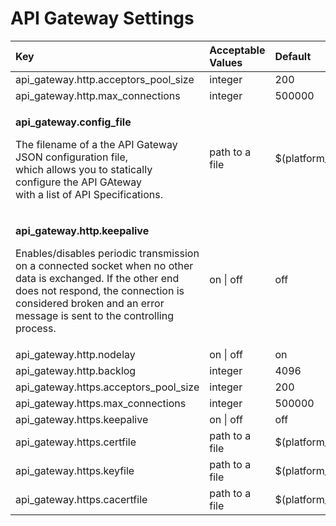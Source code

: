 # API Gateway Settings

<table>
  <thead>
    <tr>
      <th style="text-align:left">Key</th>
      <th style="text-align:left">Acceptable Values</th>
      <th style="text-align:left">Default</th>
    </tr>
  </thead>
  <tbody>
    <tr>
      <td style="text-align:left">api_gateway.http.acceptors_pool_size</td>
      <td style="text-align:left">integer</td>
      <td style="text-align:left">200</td>
    </tr>
    <tr>
      <td style="text-align:left">api_gateway.http.max_connections</td>
      <td style="text-align:left">integer</td>
      <td style="text-align:left">500000</td>
    </tr>
    <tr>
      <td style="text-align:left">
        <p><b>api_gateway.config_file</b>
        </p>
        <p>The filename of a the API Gateway JSON configuration file,
          <br />which allows you to statically configure the API GAteway
          <br />with a list of API Specifications.</p>
      </td>
      <td style="text-align:left">path to a file</td>
      <td style="text-align:left">$(platform_etc_dir)/api_gateway_config.json</td>
    </tr>
    <tr>
      <td style="text-align:left">
        <p><b>api_gateway.http.keepalive</b>
        </p>
        <p>Enables/disables periodic transmission on a connected socket when no other
          data is exchanged. If the other end does not respond, the connection is
          considered broken and an error message is sent to the controlling process.</p>
      </td>
      <td style="text-align:left">on | off</td>
      <td style="text-align:left">off</td>
    </tr>
    <tr>
      <td style="text-align:left">api_gateway.http.nodelay</td>
      <td style="text-align:left">on | off</td>
      <td style="text-align:left">on</td>
    </tr>
    <tr>
      <td style="text-align:left">api_gateway.http.backlog</td>
      <td style="text-align:left">integer</td>
      <td style="text-align:left">4096</td>
    </tr>
    <tr>
      <td style="text-align:left">api_gateway.https.acceptors_pool_size</td>
      <td style="text-align:left">integer</td>
      <td style="text-align:left">200</td>
    </tr>
    <tr>
      <td style="text-align:left">api_gateway.https.max_connections</td>
      <td style="text-align:left">integer</td>
      <td style="text-align:left">500000</td>
    </tr>
    <tr>
      <td style="text-align:left">api_gateway.https.keepalive</td>
      <td style="text-align:left">on | off</td>
      <td style="text-align:left">off</td>
    </tr>
    <tr>
      <td style="text-align:left">api_gateway.https.certfile</td>
      <td style="text-align:left">path to a file</td>
      <td style="text-align:left">$(platform_etc_dir)/cert.pem</td>
    </tr>
    <tr>
      <td style="text-align:left">api_gateway.https.keyfile</td>
      <td style="text-align:left">path to a file</td>
      <td style="text-align:left">$(platform_etc_dir)/key.pem</td>
    </tr>
    <tr>
      <td style="text-align:left">api_gateway.https.cacertfile</td>
      <td style="text-align:left">path to a file</td>
      <td style="text-align:left">$(platform_etc_dir)/cacert.pem</td>
    </tr>
  </tbody>
</table>